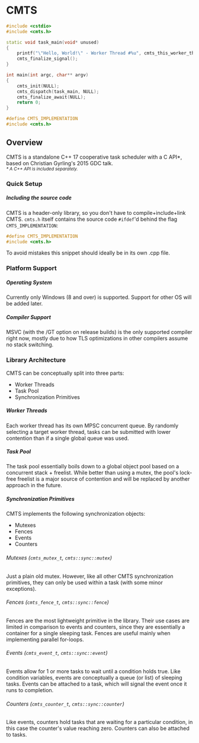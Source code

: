 # CMTS
```cpp
#include <cstdio>
#include <cmts.h>

static void task_main(void* unused)
{
    printf("\"Hello, World!\" - Worker Thread #%u", cmts_this_worker_thread_index());
    cmts_finalize_signal();
}

int main(int argc, char** argv)
{
    cmts_init(NULL);
    cmts_dispatch(task_main, NULL);
    cmts_finalize_await(NULL);
    return 0;
}

#define CMTS_IMPLEMENTATION
#include <cmts.h>
```
## Overview
CMTS is a standalone C++ 17 cooperative task scheduler with a C API*, based on Christian Gyrling's 2015 GDC talk.  
<sub>_* A C++ API is included separately._</sub>
### Quick Setup
##### Including the source code
CMTS is a header-only library, so you don't have to compile+include+link CMTS. `cmts.h` itself contains the source code `#ifdef`'d behind the flag `CMTS_IMPLEMENTATION`:
```cpp
#define CMTS_IMPLEMENTATION
#include <cmts.h>
```
To avoid mistakes this snippet should ideally be in its own .cpp file.
### Platform Support
##### Operating System
Currently only Windows (8 and over) is supported. Support for other OS will be added later.
##### Compiler Support
MSVC (with the /GT option on release builds) is the only supported compiler right now, mostly due to how TLS optimizations in other compilers assume no stack switching.
### Library Architecture
CMTS can be conceptually split into three parts:
- Worker Threads
- Task Pool
- Synchronization Primitives
##### Worker Threads
Each worker thread has its own MPSC concurrent queue. By randomly selecting a target worker thread, tasks can be submitted with lower contention than if a single global queue was used.
##### Task Pool
The task pool essentially boils down to a global object pool based on a concurrent stack + freelist.
While better than using a mutex, the pool's lock-free freelist is a major source of contention and will be replaced by another approach in the future.
##### Synchronization Primitives
CMTS implements the following synchronization objects:
- Mutexes
- Fences
- Events
- Counters
###### Mutexes  (`cmts_mutex_t`, `cmts::sync::mutex`)
Just a plain old mutex. However, like all other CMTS synchronization primitives, they can only be used within a task (with some minor exceptions).
###### Fences (`cmts_fence_t`, `cmts::sync::fence`)
Fences are the most lightweight primitive in the library.
Their use cases are limited in comparison to events and counters, since they are essentially a container for a single sleeping task.
Fences are useful mainly when implementing parallel for-loops.
###### Events (`cmts_event_t`, `cmts::sync::event`)
Events allow for 1 or more tasks to wait until a condition holds true.
Like condition variables, events are conceptually a queue (or list) of sleeping tasks.
Events can be attached to a task, which will signal the event once it runs to completion.
###### Counters (`cmts_counter_t`, `cmts::sync::counter`)
Like events, counters hold tasks that are waiting for a particular condition, in this case the counter's value reaching zero. Counters can also be attached to tasks.

